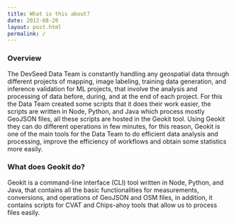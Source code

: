 ```yaml
---
title: What is this about?
date: 2012-08-20
layout: post.html
permalink: /
---
```


### Overview

The DevSeed Data Team is constantly handling any geospatial data through different projects of mapping, image labeling, training data generation, and inference validation for ML projects, that involve the analysis and processing of data before, during, and at the end of each project. For this the Data Team created some scripts that it does their work easier, the scripts are written in Node, Python, and Java which process mostly GeoJSON files, all these scripts are hosted in the Geokit tool. Using Geokit they can do different operations in few minutes, for this reason, Geokit is one of the main tools for the Data Team to do efficient data analysis and processing, improve the efficiency of workflows and obtain some statistics more easily.

### What does Geokit do?

Geokit is a command-line interface (CLI) tool written in Node, Python, and Java, that contains all the basic functionalities for measurements, conversions, and operations of GeoJSON and OSM files, in addition, it contains scripts for CVAT and Chips-ahoy tools that allow us to process files easily.

